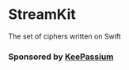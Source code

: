 # StreamKit
The set of ciphers written on Swift


### Sponsored by [KeePassium](https://github.com/keepassium)
